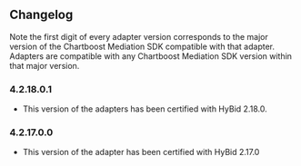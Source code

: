 ## Changelog

Note the first digit of every adapter version corresponds to the major version of the Chartboost Mediation SDK compatible with that adapter. 
Adapters are compatible with any Chartboost Mediation SDK version within that major version.

### 4.2.18.0.1
- This version of the adapters has been certified with HyBid 2.18.0.

### 4.2.17.0.0
- This version of the adapter has been certified with HyBid 2.17.0
